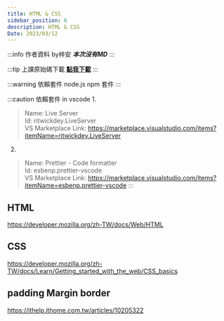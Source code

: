 ```yaml
---
title: HTML & CSS
sidebar_position: 6
description: HTML & CSS
Date: 2023/03/12
---
```


:::info 作者資料
by梓安 ***本次沒有MD***
:::

:::tip 上課原始碼下載
[**點我下載**](./static_03_12/web-demo.zip)
:::

:::warning 依賴套件
node.js npm 套件
:::

:::caution 依賴套件 in vscode
1. 
>   Name: Live Server  
>   Id: ritwickdey.LiveServer  
>   VS Marketplace Link: https://marketplace.visualstudio.com/items?itemName=ritwickdey.LiveServer  
  
2. 
> Name: Prettier - Code formatter  
> Id: esbenp.prettier-vscode  
> VS Marketplace Link: https://marketplace.visualstudio.com/items?itemName=esbenp.prettier-vscode
:::

## HTML
https://developer.mozilla.org/zh-TW/docs/Web/HTML
## CSS
https://developer.mozilla.org/zh-TW/docs/Learn/Getting_started_with_the_web/CSS_basics

## padding Margin border
https://ithelp.ithome.com.tw/articles/10205322
